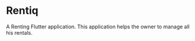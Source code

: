 # Rentiq

A Renting Flutter application.
This application helps the owner to manage all his rentals.

